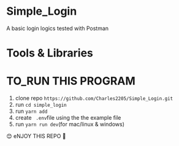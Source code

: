 # Simple_Login
A basic login logics tested with Postman
# Tools & Libraries



# TO_RUN THIS PROGRAM

1. clone repo ```https://github.com/Charles2205/Simple_Login.git```
2. run ```cd simple_login``` 
3. run ```yarn add```
4. create ``` .env```file using the the example file
5. run ```yarn run dev```(for mac/linux & windows)

😊 eNJOY THIS REPO 💫